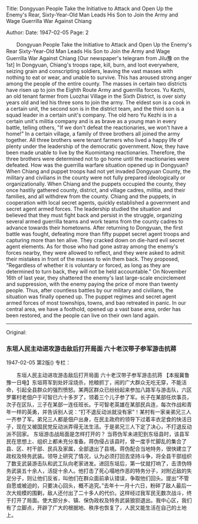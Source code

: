 Title: Dongyuan People Take the Initiative to Attack and Open Up the Enemy's Rear, Sixty-Year-Old Man Leads His Son to Join the Army and Wage Guerrilla War Against Chiang

Author:
Date: 1947-02-05
Page: 2

　　Dongyuan People Take the Initiative to Attack and Open Up the Enemy's Rear
    Sixty-Year-Old Man Leads His Son to Join the Army and Wage Guerrilla War Against Chiang
    [Our newspaper's telegram from Jilu豫 on the 1st] In Dongyuan, Chiang's troops rape, kill, burn, and loot everywhere, seizing grain and conscripting soldiers, leaving the vast masses with nothing to eat or wear, and unable to survive. This has aroused strong anger among the people of the entire county. The masses in certain two districts have risen up to join the Eighth Route Army and guerrilla forces. Yu Kezhi, an old tenant farmer from Luozhai Village in the Sixth District, is over sixty years old and led his three sons to join the army. The eldest son is a cook in a certain unit, the second son is in the district team, and the third son is a squad leader in a certain unit's company. The old hero Yu Kezhi is in a certain unit's militia company and is as brave as a young man in every battle, telling others, "If we don't defeat the reactionaries, we won't have a home!" In a certain village, a family of three brothers all joined the army together. All three brothers were tenant farmers who lived a happy life of plenty under the leadership of the democratic government. Now, they have been made unable to live by the Kuomintang reactionaries. Therefore, the three brothers were determined not to go home until the reactionaries were defeated.
    How was the guerrilla warfare situation opened up in Dongyuan?
    When Chiang and puppet troops had not yet invaded Dongyuan County, the military and civilians in the county were not fully prepared ideologically or organizationally. When Chiang and the puppets occupied the county, they once hastily gathered county, district, and village cadres, militia, and their families, and all withdrew from the county. Chiang and the puppets, in cooperation with local secret agents, quickly established a government and secret agent armed forces. The leadership studied the situation and believed that they must fight back and persist in the struggle, organizing several armed guerrilla teams and work teams from the county cadres to advance towards their hometowns. After returning to Dongyuan, the first battle was fought, defeating more than fifty puppet secret agent troops and capturing more than ten alive. They cracked down on die-hard evil secret agent elements. As for those who had gone astray among the enemy's forces nearby, they were allowed to reflect, and they were asked to admit their mistakes in front of the masses to win them back. They proposed, "Regardless of whether it is voluntary or forced, as long as they are determined to turn back, they will not be held accountable." On November 16th of last year, they shattered the enemy's last large-scale encirclement and suppression, with the enemy paying the price of more than twenty people. Thus, after countless battles by our military and civilians, the situation was finally opened up. The puppet regimes and secret agent armed forces of most townships, towns, and bao retreated in panic. In our central area, we have a foothold, opened up a vast base area, order has been restored, and the people can live on their own land again.



<hr /> 

Original: 


### 东垣人民主动进攻游击敌后打开局面  六十老汉带子参军游击抗蒋

1947-02-05
第2版()
专栏：

　　东垣人民主动进攻游击敌后打开局面
    六十老汉带子参军游击抗蒋
    【本报冀鲁豫一日电】东垣蒋军到处奸淫烧杀，抢粮抓丁，闹的广大群众无吃无穿，不能活命，引起全县群众的强烈愤怒。某两区群众已纷纷起来参加八路军与游击队，六区罗寨村老佃户于可智已六十多岁了，领着三个儿子参了军。长子在某部任炊事员，次子在区队，三子在某部一连任班长。于可智老英雄在某部民兵连，每次作战和青年一样的英勇，并告诉别人说：“打不退反动派就没有家”！某村有一家亲弟兄三人一齐参了军。弟兄三人都是佃户出身，在民主政府的领导下过着丰衣足食的快活日子，现在又被国民党反动派弄得无法生活。于是弟兄三人下定了决心，不打退反动派不回家。
    东垣游击战局面是怎样打开的？
    当蒋伪军未进犯到东垣县时，该县军民在思想上、组织上都未充分准备。蒋伪侵占该县时，曾一度手忙脚乱的集合了县、区、村干部、民兵及家属，全部退出了县境。蒋伪配合当地特务，很快建立了政权及特务武装。领导上研究了情况，认为必须打回去坚持斗争，将全县干部组织了数支武装游击队和武工队向老家进发。进回东垣后，第一仗就打响了，击溃伪特务武装五十余人，活捉十余人。他打击了死心塌地作恶的特务分子，对附近敌的失足分子，则让他们反省，叫他们在群众面前承认错误，争取他们回头。提出“不管自愿或被迫的，只要决心回头，概不追究。”去年十一月十六日，粉碎了敌人最后一次大规模的围剿，敌人还付出了二十多人的代价。这样经过我军民无数次战斗，终于打开了局面。使大部分乡、镇、保伪政权及特务武装狼狈退出。我中心区，我们有了立脚点，开辟了广大的根据地、秩序也恢复了，人民又能生活在自己的土地上。
